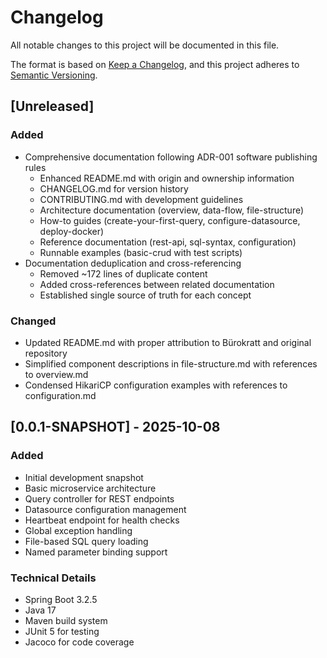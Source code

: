 # Changelog

All notable changes to this project will be documented in this file.

The format is based on [Keep a Changelog](https://keepachangelog.com/en/1.0.0/),
and this project adheres to [Semantic Versioning](https://semver.org/spec/v2.0.0.html).

## [Unreleased]

### Added
- Comprehensive documentation following ADR-001 software publishing rules
  - Enhanced README.md with origin and ownership information
  - CHANGELOG.md for version history
  - CONTRIBUTING.md with development guidelines
  - Architecture documentation (overview, data-flow, file-structure)
  - How-to guides (create-your-first-query, configure-datasource, deploy-docker)
  - Reference documentation (rest-api, sql-syntax, configuration)
  - Runnable examples (basic-crud with test scripts)
- Documentation deduplication and cross-referencing
  - Removed ~172 lines of duplicate content
  - Added cross-references between related documentation
  - Established single source of truth for each concept

### Changed
- Updated README.md with proper attribution to Bürokratt and original repository
- Simplified component descriptions in file-structure.md with references to overview.md
- Condensed HikariCP configuration examples with references to configuration.md

## [0.0.1-SNAPSHOT] - 2025-10-08

### Added
- Initial development snapshot
- Basic microservice architecture
- Query controller for REST endpoints
- Datasource configuration management
- Heartbeat endpoint for health checks
- Global exception handling
- File-based SQL query loading
- Named parameter binding support

### Technical Details
- Spring Boot 3.2.5
- Java 17
- Maven build system
- JUnit 5 for testing
- Jacoco for code coverage
